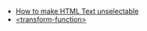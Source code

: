 * [How to make HTML Text unselectable](http://stackoverflow.com/questions/2310734/how-to-make-html-text-unselectable)<br/>
* [\<transform-function>](https://developer.mozilla.org/en-US/docs/Web/CSS/transform-function)
